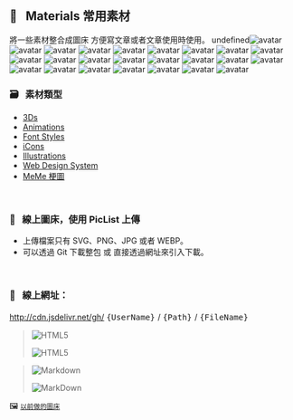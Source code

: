                               
## :art: &nbsp; Materials 常用素材
  將一些素材整合成圖床         方便寫文章或者文章使用時使用。
undefined<img src="https://api.dicebear.com/6.x/pixel-art-neutral/svg?seed=Nuri&randomizeIds=true&backgroundType=gradientLinear,solid&backgroundColor=6d9082,72ffff,916ff4,ff4bff,transparent&backgroundRotation=273&translateX=15&translateY=18&rotate=278&scale=190&radius=4&size=88" alt="avatar"/>  <img src="https://api.dicebear.com/6.x/pixel-art-neutral/svg?seed=Delia&randomizeIds=true&backgroundType=gradientLinear,solid&backgroundColor=2d5bbb,aaaaff,49b1fb,7bffff,transparent&backgroundRotation=-304&translateX=8&translateY=-13&rotate=235&scale=168&radius=4&size=88" alt="avatar"/>  <img src="https://api.dicebear.com/6.x/pixel-art-neutral/svg?seed=Matthew&randomizeIds=true&backgroundType=gradientLinear,solid&backgroundColor=356c90,d9d9d9,95b5a2,ffffff,transparent&backgroundRotation=-158&translateX=18&translateY=10&rotate=309&scale=125&radius=4&size=88" alt="avatar"/>  <img src="https://api.dicebear.com/6.x/pixel-art-neutral/svg?seed=Alexander&randomizeIds=true&backgroundType=gradientLinear,solid&backgroundColor=cd5f79,ff67ff,ca764c,ff8383,transparent&backgroundRotation=-92&translateX=14&translateY=17&rotate=112&scale=117&radius=4&size=88" alt="avatar"/>  <img src="https://api.dicebear.com/6.x/pixel-art-neutral/svg?seed=Levina&randomizeIds=true&backgroundType=gradientLinear,solid&backgroundColor=eb6737,ff1818,305454,181818,transparent&backgroundRotation=-151&translateX=-5&translateY=-20&rotate=109&scale=60&radius=4&size=88" alt="avatar"/>  <img src="https://api.dicebear.com/6.x/pixel-art-neutral/svg?seed=Servando&randomizeIds=true&backgroundType=gradientLinear,solid&backgroundColor=c0dc95,ffff48,410e45,911491,transparent&backgroundRotation=-14&translateX=-17&translateY=14&rotate=344&scale=175&radius=4&size=88" alt="avatar"/>  <img src="https://api.dicebear.com/6.x/pixel-art-neutral/svg?seed=Katherine&randomizeIds=true&backgroundType=gradientLinear,solid&backgroundColor=9188b5,a8a8ff,588bbe,38ffff,transparent&backgroundRotation=-179&translateX=6&translateY=19&rotate=309&scale=125&radius=4&size=88" alt="avatar"/>  <img src="https://api.dicebear.com/6.x/pixel-art-neutral/svg?seed=Jacob&randomizeIds=true&backgroundType=gradientLinear,solid&backgroundColor=ce2261,ff7676,267503,62ff62,transparent&backgroundRotation=-59&translateX=20&translateY=-8&rotate=267&scale=118&radius=4&size=88" alt="avatar"/>  <img src="https://api.dicebear.com/6.x/pixel-art-neutral/svg?seed=Delia&randomizeIds=true&backgroundType=gradientLinear,solid&backgroundColor=cb373a,ffc4c4,7c76ee,ffffff,transparent&backgroundRotation=125&translateX=21&translateY=-21&rotate=128&scale=70&radius=4&size=88" alt="avatar"/>  <img src="https://api.dicebear.com/6.x/pixel-art-neutral/svg?seed=Alexandra&randomizeIds=true&backgroundType=gradientLinear,solid&backgroundColor=be5e80,ff8888,aab0e6,ffffff,transparent&backgroundRotation=81&translateX=-4&translateY=-14&rotate=269&scale=91&radius=4&size=88" alt="avatar"/>  <img src="https://api.dicebear.com/6.x/pixel-art-neutral/svg?seed=Ignjatije&randomizeIds=true&backgroundType=gradientLinear,solid&backgroundColor=5db21b,58ff58,350082,9bac9b,transparent&backgroundRotation=49&translateX=12&translateY=-14&rotate=170&scale=63&radius=4&size=88" alt="avatar"/>  <img src="https://api.dicebear.com/6.x/pixel-art-neutral/svg?seed=Nakul&randomizeIds=true&backgroundType=gradientLinear,solid&backgroundColor=e43e6d,ff7878,381325,888888,transparent&backgroundRotation=346&translateX=18&translateY=-9&rotate=82&scale=194&radius=4&size=88" alt="avatar"/>  <img src="https://api.dicebear.com/6.x/pixel-art-neutral/svg?seed=Salvador&randomizeIds=true&backgroundType=gradientLinear,solid&backgroundColor=3b8e3a,d8ffd8,673664,d2d2d2,transparent&backgroundRotation=-148&translateX=-5&translateY=-5&rotate=104&scale=188&radius=4&size=88" alt="avatar"/>  <img src="https://api.dicebear.com/6.x/pixel-art-neutral/svg?seed=Julie&randomizeIds=true&backgroundType=gradientLinear,solid&backgroundColor=749a7f,13ff13,600895,a8a8ff,transparent&backgroundRotation=100&translateX=-6&translateY=13&rotate=326&scale=151&radius=4&size=88" alt="avatar"/>  <img src="https://api.dicebear.com/6.x/pixel-art-neutral/svg?seed=Salvador&randomizeIds=true&backgroundType=gradientLinear,solid&backgroundColor=eba506,ffffcc,9a1fa8,3535ff,transparent&backgroundRotation=235&translateX=-14&translateY=2&rotate=52&scale=129&radius=4&size=88" alt="avatar"/>  <img src="https://api.dicebear.com/6.x/pixel-art-neutral/svg?seed=Alexandra&randomizeIds=true&backgroundType=gradientLinear,solid&backgroundColor=c1d272,ffff48,487967,e8ffe8,transparent&backgroundRotation=-24&translateX=10&translateY=-13&rotate=329&scale=69&radius=4&size=88" alt="avatar"/>  <img src="https://api.dicebear.com/6.x/pixel-art-neutral/svg?seed=Jacob&randomizeIds=true&backgroundType=gradientLinear,solid&backgroundColor=5135ab,d8d8ff,dabcd3,ffffff,transparent&backgroundRotation=87&translateX=17&translateY=-7&rotate=59&scale=95&radius=4&size=88" alt="avatar"/>  <img src="https://api.dicebear.com/6.x/pixel-art-neutral/svg?seed=Cody&randomizeIds=true&backgroundType=gradientLinear,solid&backgroundColor=83e3fa,ffffff,515121,b7b7b7,transparent&backgroundRotation=-166&translateX=0&translateY=19&rotate=67&scale=182&radius=4&size=88" alt="avatar"/>  <img src="https://api.dicebear.com/6.x/pixel-art-neutral/svg?seed=Alexander&randomizeIds=true&backgroundType=gradientLinear,solid&backgroundColor=b911c0,fffdff,37a48f,48ffff,transparent&backgroundRotation=178&translateX=8&translateY=9&rotate=118&scale=101&radius=4&size=88" alt="avatar"/>  <img src="https://api.dicebear.com/6.x/pixel-art-neutral/svg?seed=Julie&randomizeIds=true&backgroundType=gradientLinear,solid&backgroundColor=bf37c7,ff1bff,982ce3,ff11ff,transparent&backgroundRotation=-289&translateX=-4&translateY=-19&rotate=151&scale=172&radius=4&size=88" alt="avatar"/>  <img src="https://api.dicebear.com/6.x/pixel-art-neutral/svg?seed=Amy&randomizeIds=true&backgroundType=gradientLinear,solid&backgroundColor=ccbbc7,ffffff,eb0d1c,ff7878,transparent&backgroundRotation=128&translateX=-3&translateY=-3&rotate=267&scale=156&radius=4&size=88" alt="avatar"/>  <img src="https://api.dicebear.com/6.x/pixel-art-neutral/svg?seed=Sami&randomizeIds=true&backgroundType=gradientLinear,solid&backgroundColor=20b04a,64ff64,203e6d,eaeaea,transparent&backgroundRotation=54&translateX=-5&translateY=-5&rotate=104&scale=82&radius=4&size=88" alt="avatar"/>  <img src="https://api.dicebear.com/6.x/pixel-art-neutral/svg?seed=Cody&randomizeIds=true&backgroundType=gradientLinear,solid&backgroundColor=af69f0,ff48ff,994259,fff7f7,transparent&backgroundRotation=-150&translateX=-4&translateY=-18&rotate=244&scale=152&radius=4&size=88" alt="avatar"/>  <img src="https://api.dicebear.com/6.x/pixel-art-neutral/svg?seed=Amina&randomizeIds=true&backgroundType=gradientLinear,solid&backgroundColor=ca2655,ff38ff,d9a251,ff2828,transparent&backgroundRotation=314&translateX=1&translateY=-14&rotate=340&scale=188&radius=4&size=88" alt="avatar"/>    


  ### :card_file_box: &nbsp; 素材類型
   * [3Ds][1]
   * [Animations][2]
   * [Font Styles][3] 
   * [iCons][4]
   * [Illustrations][5]
   * [Web Design System][6]
   * [MeMe 梗圖][7]
  
  [1]: images/3Ds            "3Ds"
  [2]: images/Animations     "Animations"
  [3]: images/FontStyles     "Font Styles"
  [4]: images/iCons          "iCons"
  [5]: images/Illustrations  "Illustrations"
  [6]: images/DesignSystem   "Web Design System"
  [7]: images/Ux-meme        "Ux-meme"

  &nbsp;


  ### :rocket: &nbsp; 線上圖床，使用 PicList 上傳
  * 上傳檔案只有 SVG、PNG、JPG 或者 WEBP。
  * 可以透過 Git 下載整包 或 直接透過網址來引入下載。

  &nbsp;

  ### :link: &nbsp; **線上網址**：
  http://cdn.jsdelivr.net/gh/ <big> `{UserName}` </big> / <big> `{Path}` </big> / <big> `{FileName}` </big>


  > ![HTML5](https://img.shields.io/badge/html5-%23E34F26.svg?style=for-the-badge&logo=html5&logoColor=white)
  > 
  > ![HTML5](https://cdn.jsdelivr.net/gh/Barry028/materials/dist/images/Html-windows.svg)


  > ![Markdown](https://img.shields.io/badge/markdown-%23000000.svg?style=for-the-badge&logo=markdown&logoColor=white)
  > 
  > ![MarkDown](https://cdn.jsdelivr.net/gh/Barry028/materials/dist/images/MarkDown-windows.svg)
  

  🖼️  <small> [以前做的圖床](https://codepen.io/barry199002/full/KKojxXX/13341a19a81088f2e3546004117a64e4) </small>
    




<!--  
✖️  :heavy_multiplication_x:  ➕ :heavy_plus_sign: top
top ➖ :heavy_minus_sign:  ➗ :heavy_division_sign: top
top ♾️  :infinity:    
⚠️  :warning:  🚫  :no_entry_sign: top
  ‼️  :bangbang:  ⁉️  :interrobang: top
top ❓ :question:  ❔ :grey_question: top
top ❕ :grey_exclamation:  ❗ :exclamation:
:heavy_exclamation_mark:  top
top 〰️  :wavy_dash:   x
💱 :currency_exchange: 💲 :heavy_dollar_sign:
🔙  :back:  🔚 :end: top
top 🔛 :on:  🔜 :soon:  top
top 🔝 :top:     top

💬 :speech_balloon:
👁️‍🗨️ :eye_speech_bubble:
🗨️  :left_speech_bubble:
💭 :thought_balloon:
🗯️ :right_anger_bubble:
🤖 :robot:
👋 :wave:
👌 :ok_hand:
✌️  :v:
👈 :point_left:
👉 :point_right:
👆 :point_up_2:
🖕 :fu:
👍 :+1:
🌍 :earth_africa:
🌎 :earth_americas:
🌏 :earth_asia:
🌐 :globe_with_meridians:
🗺️  :world_map:
🌁 :foggy:
🌃 :night_with_stars:
🏙️ :cityscape:
🌄 :sunrise_over_mountains:
🌅 :sunrise:
🌆 :city_sunset:
🌇 :city_sunrise:
🌉 :bridge_at_night:
🗾 :japan:
🌌 :milky_way:
🌠  :stars:
⭐ :star:  top
🌟 :star2:
🎈 :balloon:
🎟️ :tickets:
🎮 :video_game:
🎯 :dart:
🪀 :yo_yo:
🎁 :gift:
🎉 :tada:
🏆 :trophy:
🧭 :compass:
🍪 :cookie:
⌛ :hourglass:
⏳ :hourglass_flowing_sand:
⌚ :watch:
⏰ :alarm_clock:
⏱️  :stopwatch:
🚀 :rocket:
🖼️  :framed_picture:
📟 :pager:
📠 :fax:
📱 :iphone:
📲 :calling:
💻 :computer:
🖱️  :computer_mouse:
🖲️  :trackball:
📔 :notebook_with_decorative_cover:
📚 :books:
📓 :notebook:
🔖 :bookmark:
📑 :bookmark_tabs:
🏷️  :label:
📰 :newspaper:
📜 :scroll:
📒 :ledger:
🧾 :receipt: 💹 :chart:
📤 :outbox_tray:
✉️  :envelope:  📧 :e-mail:
📨 :incoming_envelope: 📩 :envelope_with_arrow:
📤 :outbox_tray: 📥 :inbox_tray:
📦 :package: 📫 :mailbox:  📪  :mailbox_closed:  📬 :mailbox_with_mail:
✏️  :pencil2:
📝 :memo:  📅 :date:  📆 :calendar:
💼 :briefcase: 📁 :file_folder:  📂 :open_file_folder:  🗂️  :card_index_dividers:
🗒️  :spiral_notepad:  🗓️  :spiral_calendar:
📇 :card_index:
:chart_with_upwards_trend:
📉 :chart_with_downwards_trend:
📊 :bar_chart:
📋 :clipboard:
📌 :pushpin:
📍 :round_pushpin:
📎 :paperclip:
🖇️  :paperclips:
📏 :straight_ruler:
📐 :triangular_ruler:
✂️  :scissors:
🗃️  :card_file_box:
🗄️  :file_cabinet:
🗑️  :wastebasket:
🧺 :basket:
🔒 :lock:  🔓 :unlock:  ☑️  :ballot_box_with_check: ✔️  :heavy_check_mark:
🧻 :roll_of_paper:  ⭕  :o:  ❌  :x:  ✅  :white_check_mark:  ❎ :negative_squared_cross_mark:
©️  :copyright: ®️  :registered:  ™️  :tm:
---
:card_index:
:bulb:
:memo:
:card_file_box:
:iphone:
:mag:
:label:
:page_facing_up:
:technologist:
:pencil2:

:money_
<kbd>
<img src="https://api.dicebear.com/6.x/pixel-art/svg?scale=160&rotate=60&backgroundType=gradientLinear&backgroundRotation=0         360         240         210&backgroundColor=c0aede         d1d4f9         ffdfbf         ffd5dc         transparent         b6e3f4&radius=6 alt=avatar width=88 />
</kbd>

<kbd>
<img src="https://api.dicebear.com/6.x/pixel-art/svg?seed=Snowball&scale=175&rotate=80&backgroundRotation=0         360         240         210&randomizeIds=true&backgroundColor=A5EBFF         FFF9E9         C7FFCA         ffd5dc         72C0AE&radius=6&mood[] alt=avatar width=88 />
</kbd>

<kbd>
<img src="https://api.dicebear.com/6.x/pixel-art/svg?&scale=160&rotate=40&backgroundRotation=0         360         240         210&randomizeIds=true&backgroundColor=A5EBFF         FFF9E9         C7FFCA         ffd5dc         72C0AE&radius=6&mood[] alt=avatar width=88 />
</kbd>

<kbd>
<img src="https://api.dicebear.com/6.x/pixel-art/svg?seed=Luna&scale=160&rotate=200&backgroundRotation=0         360         240         210&randomizeIds=true&backgroundColor=A5EBFF         FFF9E9         C7FFCA         ffd5dc         72C0AE&radius=6&mood[] alt=avatar width=88 />
</kbd>

<kbd>
  <img src="https://api.dicebear.com/6.x/pixel-art/svg?seed=Boo&scale=160&rotate=45&backgroundType=gradientLinear&backgroundRotation=0         360         240         210&randomizeIds=true&backgroundColor=A5EBFF         FFF9E9         C7FFCA         ffd5dc         72C0AE&radius=6&mood[] alt=avatar width=88 />
</kbd>

<kbd>
  <img src="https://api.dicebear.com/6.x/bottts/svg?seed=Mittens&radius=6 alt=avatar width=88 />
</kbd>

<kbd>
<img src="https://api.dicebear.com/6.x/bottts/svg?seed=Oliver&radius=6 alt=avatar width=88 />
</kbd>

<kbd>
<img src="https://api.dicebear.com/6.x/bottts/svg?seed=Kiki&radius=6 alt=avatar width=88 />
</kbd>

<kbd>
<img src="https://api.dicebear.com/6.x/bottts/svg?seed=Tinkerbell&radius=6 alt=avatar width=88 />
</kbd>

<kbd>
<img src="https://api.dicebear.com/6.x/bottts/svg?seed=Midnight&radius=6 alt=avatar width=88 />
</kbd>

<kbd>
<img src="https://api.dicebear.com/6.x/bottts/svg?seed=George&radius=6 alt=avatar width=88 />
</kbd>

<kbd>
<img src="https://api.dicebear.com/6.x/bottts/svg?seed=Sassy&radius=6 alt=avatar width=88 />
</kbd>

<kbd>
<img src="https://api.dicebear.com/6.x/avataaars-neutral/svg?seed=Whiskers&radius=6 alt=avatar width=88 />
</kbd>

<kbd>
<img src="https://api.dicebear.com/6.x/avataaars-neutral/svg?seed=Bear&radius=6 alt=avatar width=88 />
</kbd>

<kbd>
<img src="https://api.dicebear.com/6.x/avataaars-neutral/svg?seed=Daisy&radius=6 alt=avatar width=88 />
</kbd>

<kbd>
 <img src="https://api.dicebear.com/6.x/avataaars-neutral/svg?seed=Max&radius=6 alt=avatar width=88 />
</kbd>

<kbd>
<img src="https://api.dicebear.com/6.x/avataaars-neutral/svg?seed=Abby&radius=6 alt=avatar width=88 />
</kbd>

![]("https://api.dicebear.com/6.x/pixel-art-neutral/svg?seed=A&backgroundColor=b6e3f4&scale=120&rotate=30&radius=6&size=120)
![]("https://api.dicebear.com/6.x/pixel-art-neutral/svg?seed=B&backgroundColor=c0aede&scale=160&rotate=125&radius=6&size=120)
![]("https://api.dicebear.com/6.x/pixel-art-neutral/svg?seed=C&backgroundColor=DEB664&scale=110&rotate=55&radius=6&size=120)
![]("https://api.dicebear.com/6.x/pixel-art-neutral/svg?seed=D&backgroundColor=64C9DE&scale=145&rotate=180&radius=6&size=120)
![]("https://api.dicebear.com/6.x/pixel-art-neutral/svg?seed=E&backgroundColor=A77762&scale=125&rotate=325&radius=6&size=120)
![]("https://api.dicebear.com/6.x/pixel-art-neutral/svg?seed=F&backgroundColor=b6e3f4&scale=120&rotate=30&radius=6&size=120)
![]("https://api.dicebear.com/6.x/pixel-art-neutral/svg?seed=G&backgroundColor=32E97C&scale=160&rotate=125&radius=6&size=120)  <br/>
![]("https://api.dicebear.com/6.x/pixel-art-neutral/svg?seed=H&backgroundColor=B72225&scale=110&rotate=55&radius=6&size=120)
![]("https://api.dicebear.com/6.x/pixel-art-neutral/svg?seed=I&backgroundColor=64C9DE&scale=145&rotate=180&radius=6&size=120)
![]("https://api.dicebear.com/6.x/pixel-art-neutral/svg?seed=J&backgroundColor=22B7B4&scale=125&rotate=325&radius=6&size=120)
![]("https://api.dicebear.com/6.x/pixel-art-neutral/svg?seed=I&backgroundColor=381FF1&scale=145&rotate=180&radius=6&size=120)
![]("https://api.dicebear.com/6.x/pixel-art-neutral/svg?seed=J&backgroundColor=D8F11F&scale=125&rotate=325&radius=6&size=120)
![]("https://api.dicebear.com/6.x/pixel-art-neutral/svg?seed=I&backgroundColor=F4B518&scale=145&rotate=180&radius=6&size=120)
![]("https://api.dicebear.com/6.x/pixel-art-neutral/svg?seed=J&backgroundColor=FDF151&scale=125&rotate=325&radius=6&size=120)

![HTML5]("https://img.shields.io/badge/html5-%23E34F26.svg?style=for-the-badge&logo=html5&logoColor=white)  
``` html
<img src="https://cdn.jsdelivr.net/gh/Barry028/materials/images/Animations/BarrYUFO.svg  alt=BarrY UFO />
```      

![Markdown]("https://img.shields.io/badge/markdown-%2660000.svg?style=for-the-badge&logo=markdown&logoColor=white)
``` markdown
![Barry]("https://cdn.jsdelivr.net/gh/Barry028/materials/images/Animations/BarrYUFO.svg)  
``` 
 
 -->  
